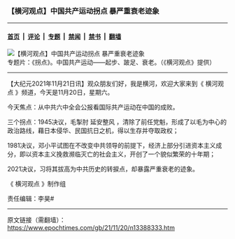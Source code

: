 ### 【横河观点】中国共产运动拐点 暴严重衰老迹象

---

#### [首页](../../../..?n13388333) &nbsp;|&nbsp; [评论](../../../../../epoch-comment?n13388333) &nbsp;|&nbsp; [专题](../../../../../epoch-special?n13388333) &nbsp;|&nbsp; [禁闻](../../../../../epoch-news?n13388333) &nbsp;|&nbsp; [禁书](../../../../../books?n13388333) &nbsp;|&nbsp; [翻墙](https://github.com/gfw-breaker/nogfw/blob/master/README.md?n13388333)


<div><img alt="【横河观点】中国共产运动拐点 暴严重衰老迹象" class="attachment-djy_600_400 size-djy_600_400 wp-post-image" src="https://i.epochtimes.com/assets/uploads/2021/11/id13388537-HHGD-UL-1200x800-11-14-21-600x400.jpg"/>
<div class="caption">
 专题片：《拐点》。中国共产运动——起步、跛足、衰老。（《横河观点》提供）
</div></div><hr/><div class="post_content" id="artbody" itemprop="articleBody">
 <!-- article content begin -->
 <p>
  【大纪元2021年11月21日讯】观众朋友们好，我是横河，欢迎大家来到《
  <ok href="https://www.youtube.com/channel/UCZZTfnyFhcdcg7LwSG6JMxw">
   横河观点
  </ok>
  》频道，今天是11月20日，星期六。
 </p>
 <p>
  今天焦点：从中共六中全会公报看国际共产运动在中国的成败。
 </p>
 <p>
  三个拐点：1945决议，毛掣肘
  <ok href="https://www.epochtimes.com/gb/tag/%E5%BB%B6%E5%AE%89%E6%95%B4%E9%A3%8E.html">
   延安整风
  </ok>
  ，清除了前任党魁，形成了以毛为中心的政治路线，藉日本侵华、民国抗日之机，得以生存并夺取政权；
 </p>
 <p>
  1981决议，邓小平试图在不改变中共领导的前提下，经济上部分引进资本主义成分，即以资本主义挽救濒临灭亡的社会主义，开创了一个貌似繁荣的十年期；
 </p>
 <p>
  2021决议，习将其拔高为中共历史的转捩点，却暴露严重衰老的迹象。
 </p>
 <div class="video_fit_container">
 </div>
 《
 <ok href="https://www.youtube.com/channel/UCZZTfnyFhcdcg7LwSG6JMxw">
  横河观点
 </ok>
 》制作组
 <p>
  责任编辑：李昊#
 </p>
 <!-- article content end -->
 <div id="below_article_ad">
 </div>
</div>


---

原文链接（需翻墙）：https://www.epochtimes.com/gb/21/11/20/n13388333.htm